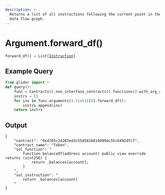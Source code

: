 ```yaml
---
description: >-
  Returns a list of all instructions following the current point in the current
  data flow graph.
---
```


# Argument.forward\_df()

`forward_df() → List[`[`Instruction`](../instruction/)`]`

## Example Query

```python
from glider import *
def query():
    func = Contracts().non_interface_contracts().functions().with_arg_count(1).exec(1)[0]
    instrs = []
    for ins in func.arguments().list()[0].forward_df():
        instrs.append(ins)
    return instrs
```

## Output

```solidity
{
    "contract": "0xd705c24267ed3c55458160104994c55c6492dfcf",
    "contract_name": "Token",
    "sol_function": "
        function balanceOf(address account) public view override returns (uint256) {
            return _balances[account];
        }
    ",
    "sol_instruction": "
        return _balances[account]
    "
}
```
